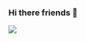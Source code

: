 ### Hi there friends 👋

<!--
**Wax30d/Wax30d** is a ✨ _special_ ✨ repository because its `README.md` (this file) appears on your GitHub profile.

Here are some ideas to get you started:

- 🔭 I’m currently working on ...
- 🌱 I’m currently learning ...
- 👯 I’m looking to collaborate on ...
- 🤔 I’m looking for help with ...
- 💬 Ask me about ...
- 📫 How to reach me: ...
- 😄 Pronouns: ...
- ⚡ Fun fact: ...
-->


<img 
   src="https://github-readme-stats.vercel.app/api?username=Wax30d&show_icons=true&theme=tokyonight" 
/>
